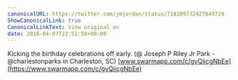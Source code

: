```yaml
---
canonicalURL: https://twitter.com/jmjordan/status/718209732427849729
ShowCanonicalLink: true
CanonicalLinkText: View original on
date: 2016-04-07T22:51:58+00:00
---
```

Kicking the birthday celebrations off early. (@ Joseph P Riley Jr Park - @charlestonparks in Charleston, SC) [www.swarmapp.com/c/gyQiicgNbEe](https://www.swarmapp.com/c/gyQiicgNbEe)